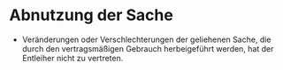 # Abnutzung der Sache

- Veränderungen oder Verschlechterungen der geliehenen Sache, die durch den vertragsmäßigen Gebrauch herbeigeführt werden, hat der Entleiher nicht zu vertreten.

